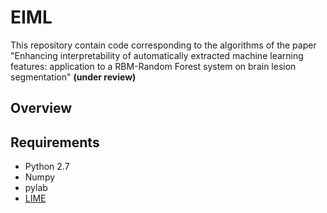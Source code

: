 # EIML

This repository contain code corresponding to the algorithms of the paper "Enhancing interpretability of automatically extracted machine learning features: application to a RBM-Random Forest system on brain lesion segmentation" **(under review)**

## Overview

## Requirements
- Python 2.7
- Numpy
- pylab
- [LIME](https://github.com/marcotcr/lime) 
